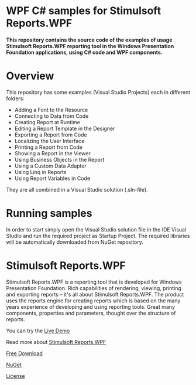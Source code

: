 # WPF C# samples for Stimulsoft Reports.WPF

#### This repository contains the source code of the examples of usage Stimulsoft Reports.WPF reporting tool in the Windows Presentation Foundation applications, using C# code and WPF components.

# Overview
This repository has some examples (Visual Studio Projects) each in different folders:
* Adding a Font to the Resource
* Connecting to Data from Code
* Creating Report at Runtime
* Editing a Report Template in the Designer
* Exporting a Report from Code
* Localizing the User Interface
* Printing a Report from Code
* Showing a Report in the Viewer
* Using Business Objects in the Report
* Using a Custom Data Adapter
* Using Linq in Reports
* Using Report Variables in Code

They are all combined in a Visual Studio solution (.sln-file).

# Running samples
In order to start simply open the Visual Studio solution file in the IDE Visual Studio and run the required project as Startup Project. The required libraries will be automatically downloaded from NuGet repository.

# Stimulsoft Reports.WPF
Stimulsoft Reports.WPF is a reporting tool that is developed for Windows Presentation Foundation. Rich capabilities of rendering, viewing, printing and exporting reports – it's all about Stimulsoft Reports.WPF. The product uses the reports engine for creating reports which is based on the many years experience of developing and using reporting tools. Great many components, properties and parameters, thought over the structure of reports.

You can try the [Live Demo](http://demo.stimulsoft.com/#Net)

Read more about [Stimulsoft Reports.WPF](https://www.stimulsoft.com/en/products/reports-wpf)

[Free Download](https://www.stimulsoft.com/en/downloads)

[NuGet](https://www.nuget.org/packages/Stimulsoft.Reports.Wpf)

[License](LICENSE.md)

